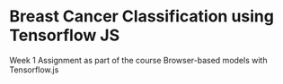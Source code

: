 # Breast Cancer Classification using Tensorflow JS
Week 1 Assignment as part of the course Browser-based models with Tensorflow.js
